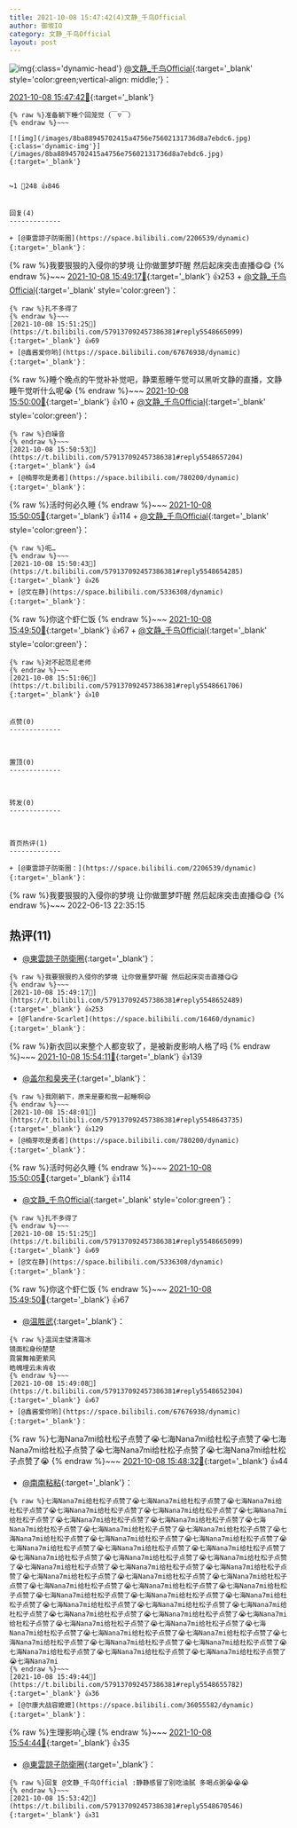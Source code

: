 ```yaml
---
title: 2021-10-08 15:47:42(4)文静_千鸟Official
author: 御坂IO
category: 文静_千鸟Official
layout: post
---
```


![img](/images/ac7482ed1b9a7f203dc68c0c4a77c488a27b108a.jpg){:class='dynamic-head'}
[@文静_千鸟Official](https://space.bilibili.com/667526012/dynamic){:target='_blank' style='color:green;vertical-align: middle;'}：

[2021-10-08 15:47:42🔗](https://t.bilibili.com/579137092457386381){:target='_blank'}

~~~
{% raw %}准备躺下睡个回笼觉（￣▽￣）
{% endraw %}~~~

[![img](/images/8ba88945702415a4756e75602131736d8a7ebdc6.jpg){:class='dynamic-img'}](/images/8ba88945702415a4756e75602131736d8a7ebdc6.jpg){:target='_blank'}


↪️1 💬248 👍846


回复(4)
-------------

+ [@東雲諒子防衛圈](https://space.bilibili.com/2206539/dynamic){:target='_blank'}：
~~~
{% raw %}我要狠狠的入侵你的梦境 让你做噩梦吓醒 然后起床突击直播😋😋
{% endraw %}~~~
[2021-10-08 15:49:17🔗](https://t.bilibili.com/579137092457386381#reply5548652489){:target='_blank'} 👍253
    + [@文静_千鸟Official](https://space.bilibili.com/667526012/dynamic){:target='_blank' style='color:green'}：
~~~
{% raw %}扎不多得了
{% endraw %}~~~
[2021-10-08 15:51:25🔗](https://t.bilibili.com/579137092457386381#reply5548665099){:target='_blank'} 👍69
+ [@鑫酱爱你哟](https://space.bilibili.com/67676938/dynamic){:target='_blank'}：
~~~
{% raw %}睡个晚点的午觉补补觉吧，静栗惹睡午觉可以黑听文静的直播，文静睡午觉听什么呢😭
{% endraw %}~~~
[2021-10-08 15:50:00🔗](https://t.bilibili.com/579137092457386381#reply5548653403){:target='_blank'} 👍10
    + [@文静_千鸟Official](https://space.bilibili.com/667526012/dynamic){:target='_blank' style='color:green'}：
~~~
{% raw %}白噪音
{% endraw %}~~~
[2021-10-08 15:50:53🔗](https://t.bilibili.com/579137092457386381#reply5548657204){:target='_blank'} 👍4
+ [@楠芽吹是勇者](https://space.bilibili.com/780200/dynamic){:target='_blank'}：
~~~
{% raw %}活时何必久睡
{% endraw %}~~~
[2021-10-08 15:50:05🔗](https://t.bilibili.com/579137092457386381#reply5548656239){:target='_blank'} 👍114
    + [@文静_千鸟Official](https://space.bilibili.com/667526012/dynamic){:target='_blank' style='color:green'}：
~~~
{% raw %}呃…
{% endraw %}~~~
[2021-10-08 15:50:43🔗](https://t.bilibili.com/579137092457386381#reply5548654285){:target='_blank'} 👍26
+ [@文在静](https://space.bilibili.com/5336308/dynamic){:target='_blank'}：
~~~
{% raw %}你这个虾仁饭
{% endraw %}~~~
[2021-10-08 15:49:50🔗](https://t.bilibili.com/579137092457386381#reply5548660166){:target='_blank'} 👍67
    + [@文静_千鸟Official](https://space.bilibili.com/667526012/dynamic){:target='_blank' style='color:green'}：
~~~
{% raw %}对不起范尼老师
{% endraw %}~~~
[2021-10-08 15:51:06🔗](https://t.bilibili.com/579137092457386381#reply5548661706){:target='_blank'} 👍10


点赞(0)
-------------



置顶(0)
-------------



转发(0)
-------------



首页热评(1)
-------------

+ [@東雲諒子防衛圈：](https://space.bilibili.com/2206539/dynamic){:target='_blank'}：
~~~
{% raw %}我要狠狠的入侵你的梦境 让你做噩梦吓醒 然后起床突击直播😋😋
{% endraw %}~~~
2022-06-13 22:35:15


热评(11)
-------------

+ [@東雲諒子防衛圈](https://space.bilibili.com/2206539/dynamic){:target='_blank'}：
~~~
{% raw %}我要狠狠的入侵你的梦境 让你做噩梦吓醒 然后起床突击直播😋😋
{% endraw %}~~~
[2021-10-08 15:49:17🔗](https://t.bilibili.com/579137092457386381#reply5548652489){:target='_blank'} 👍253
+ [@Flandre·Scarlet](https://space.bilibili.com/16460/dynamic){:target='_blank'}：
~~~
{% raw %}新衣回以来整个人都变软了，是被新皮影响人格了吗
{% endraw %}~~~
[2021-10-08 15:54:11🔗](https://t.bilibili.com/579137092457386381#reply5548668484){:target='_blank'} 👍139
+ [@盖尔和臭夹子](https://space.bilibili.com/37557205/dynamic){:target='_blank'}：
~~~
{% raw %}我刚躺下，原来是要和我一起睡啊😄
{% endraw %}~~~
[2021-10-08 15:48:01🔗](https://t.bilibili.com/579137092457386381#reply5548643735){:target='_blank'} 👍129
+ [@楠芽吹是勇者](https://space.bilibili.com/780200/dynamic){:target='_blank'}：
~~~
{% raw %}活时何必久睡
{% endraw %}~~~
[2021-10-08 15:50:05🔗](https://t.bilibili.com/579137092457386381#reply5548656239){:target='_blank'} 👍114
+ [@文静_千鸟Official](https://space.bilibili.com/667526012/dynamic){:target='_blank' style='color:green'}：
~~~
{% raw %}扎不多得了
{% endraw %}~~~
[2021-10-08 15:51:25🔗](https://t.bilibili.com/579137092457386381#reply5548665099){:target='_blank'} 👍69
+ [@文在静](https://space.bilibili.com/5336308/dynamic){:target='_blank'}：
~~~
{% raw %}你这个虾仁饭
{% endraw %}~~~
[2021-10-08 15:49:50🔗](https://t.bilibili.com/579137092457386381#reply5548660166){:target='_blank'} 👍67
+ [@温胜武](https://space.bilibili.com/33630561/dynamic){:target='_blank'}：
~~~
{% raw %}温润圭璧清霜冰
镜面松身纷楚楚
霓裳舞袖更萦风
皓魄埋云未肯收
{% endraw %}~~~
[2021-10-08 15:49:08🔗](https://t.bilibili.com/579137092457386381#reply5548652304){:target='_blank'} 👍67
+ [@鑫酱爱你哟](https://space.bilibili.com/67676938/dynamic){:target='_blank'}：
~~~
{% raw %}七海Nana7mi给杜松子点赞了😭七海Nana7mi给杜松子点赞了😭七海Nana7mi给杜松子点赞了😭七海Nana7mi给杜松子点赞了😭七海Nana7mi给杜松子点赞了😭
{% endraw %}~~~
[2021-10-08 15:48:32🔗](https://t.bilibili.com/579137092457386381#reply5548651545){:target='_blank'} 👍44
+ [@南南粘粘](https://space.bilibili.com/13373786/dynamic){:target='_blank'}：
~~~
{% raw %}七海Nana7mi给杜松子点赞了😭七海Nana7mi给杜松子点赞了😭七海Nana7mi给杜松子点赞了😭七海Nana7mi给杜松子点赞了😭七海Nana7mi给杜松子点赞了😭七海Nana7mi给杜松子点赞了😭七海Nana7mi给杜松子点赞了😭七海Nana7mi给杜松子点赞了😭七海Nana7mi给杜松子点赞了😭七海Nana7mi给杜松子点赞了😭七海Nana7mi给杜松子点赞了😭七海Nana7mi给杜松子点赞了😭七海Nana7mi给杜松子点赞了😭七海Nana7mi给杜松子点赞了😭七海Nana7mi给杜松子点赞了😭七海Nana7mi给杜松子点赞了😭七海Nana7mi给杜松子点赞了😭七海Nana7mi给杜松子点赞了😭七海Nana7mi给杜松子点赞了😭七海Nana7mi给杜松子点赞了😭七海Nana7mi给杜松子点赞了😭七海Nana7mi给杜松子点赞了😭七海Nana7mi给杜松子点赞了😭七海Nana7mi给杜松子点赞了😭七海Nana7mi给杜松子点赞了😭七海Nana7mi给杜松子点赞了😭七海Nana7mi给杜松子点赞了😭七海Nana7mi给杜松子点赞了😭七海Nana7mi给杜松子点赞了😭七海Nana7mi给杜松子点赞了😭七海Nana7mi给杜松子点赞了😭七海Nana7mi给杜松子点赞了😭七海Nana7mi给杜松子点赞了😭七海Nana7mi给杜松子点赞了😭七海Nana7mi给杜松子点赞了😭七海Nana7mi给杜松子点赞了😭七海Nana7mi给杜松子点赞了😭七海Nana7mi给杜松子点赞了😭七海Nana7mi给杜松子点赞了😭七海Nana7mi给杜松子点赞了😭七海Nana7mi给杜松子点赞了😭七海Nana7mi给杜松子点赞了😭七海Nana7mi给杜松子点赞了😭七海Nana7mi给杜松子点赞了😭七海Nana7mi给杜松子点赞了😭七海Nana7mi给杜松子点赞了😭七海Nana7mi给杜松子点赞了😭七海Nana7mi给杜松子点赞了😭七海Nana7mi给杜松子点赞了😭七海Nana7mi
{% endraw %}~~~
[2021-10-08 15:49:44🔗](https://t.bilibili.com/579137092457386381#reply5548655782){:target='_blank'} 👍36
+ [@尔康大战容嬷嬷](https://space.bilibili.com/36055582/dynamic){:target='_blank'}：
~~~
{% raw %}生理影响心理
{% endraw %}~~~
[2021-10-08 15:54:44🔗](https://t.bilibili.com/579137092457386381#reply5548671831){:target='_blank'} 👍35
+ [@東雲諒子防衛圈](https://space.bilibili.com/2206539/dynamic){:target='_blank'}：
~~~
{% raw %}回复 @文静_千鸟Official :静静感冒了别吃油腻 多喝点粥😭😭😭
{% endraw %}~~~
[2021-10-08 15:53:42🔗](https://t.bilibili.com/579137092457386381#reply5548670546){:target='_blank'} 👍31


